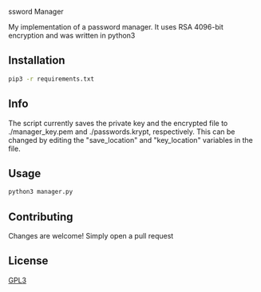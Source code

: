ssword Manager

My implementation of a password manager. It uses RSA 4096-bit encryption and was written in python3

## Installation


```bash
pip3 -r requirements.txt
```

## Info
The script currently saves the private key and the encrypted file to ./manager_key.pem and ./passwords.krypt, respectively. This can be changed by editing the "save_location" and "key_location" variables in the file.

## Usage
```bash
python3 manager.py
```

## Contributing
Changes are welcome! Simply open a pull request


## License
[GPL3](https://choosealicense.com/licenses/gpl-3.0//)

